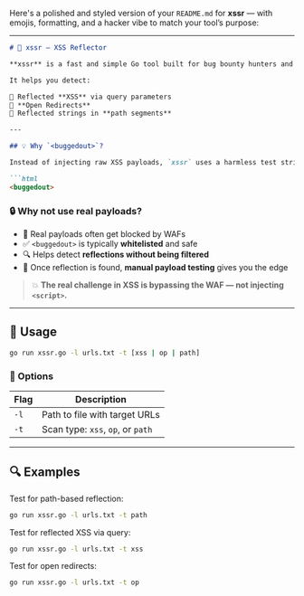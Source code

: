 Here's a polished and styled version of your `README.md` for **xssr** — with emojis, formatting, and a hacker vibe to match your tool’s purpose:

---

````markdown
# 🧪 xssr — XSS Reflector

**xssr** is a fast and simple Go tool built for bug bounty hunters and web security researchers.

It helps you detect:

🔹 Reflected **XSS** via query parameters  
🔹 **Open Redirects**  
🔹 Reflected strings in **path segments**

---

## 💡 Why `<buggedout>`?

Instead of injecting raw XSS payloads, `xssr` uses a harmless test string:

```html
<buggedout>
````

### 🔒 Why not use real payloads?

* 🚫 Real payloads often get blocked by WAFs
* ✅ `<buggedout>` is typically **whitelisted** and safe
* 🔍 Helps detect **reflections without being filtered**
* 🧠 Once reflection is found, **manual payload testing** gives you the edge

> 💥 **The real challenge in XSS is bypassing the WAF — not injecting `<script>`.**

---

## 🚀 Usage

```bash
go run xssr.go -l urls.txt -t [xss | op | path]
```

### 📘 Options

| Flag | Description                       |
| ---- | --------------------------------- |
| `-l` | Path to file with target URLs     |
| `-t` | Scan type: `xss`, `op`, or `path` |

---

## 🔍 Examples

Test for path-based reflection:

```bash
go run xssr.go -l urls.txt -t path
```

Test for reflected XSS via query:

```bash
go run xssr.go -l urls.txt -t xss
```

Test for open redirects:

```bash
go run xssr.go -l urls.txt -t op
```

